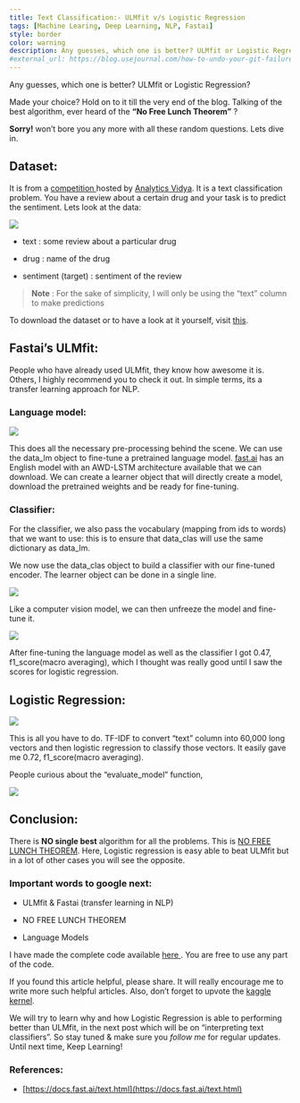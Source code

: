 ```yaml
---
title: Text Classification:- ULMfit v/s Logistic Regression
tags: [Machine Learing, Deep Learning, NLP, Fastai]
style: border
color: warning
description: Any guesses, which one is better? ULMfit or Logistic Regression?
#external_url: https://blog.usejournal.com/how-to-undo-your-git-failure-b76e31ecac74
---
```


Any guesses, which one is better? ULMfit or Logistic Regression?

Made your choice? Hold on to it till the very end of the blog. Talking of the best algorithm, ever heard of the **“No Free Lunch Theorem”** ?

**Sorry!** won’t bore you any more with all these random questions. Lets dive in.

## Dataset:

It is from a [competition ](https://datahack.analyticsvidhya.com/contest/innoplexus-online-hiring-hackathon/)hosted by [Analytics Vidya](https://analyticsvidhya.com). It is a text classification problem. You have a review about a certain drug and your task is to predict the sentiment. Lets look at the data:

![](https://cdn-images-1.medium.com/max/2000/1*ihz5xa7Xdfb2-naG9iL4gQ.jpeg)

* text : some review about a particular drug

* drug : name of the drug

* sentiment (target) : sentiment of the review
> **Note** : For the sake of simplicity, I will only be using the “text” column to make predictions

To download the dataset or to have a look at it yourself, visit [this](https://www.kaggle.com/japkeerat/innoplexusav).

## Fastai’s ULMfit:

People who have already used ULMfit, they know how awesome it is. Others, I highly recommend you to check it out. In simple terms, its a transfer learning approach for NLP.

### Language model:

![](https://cdn-images-1.medium.com/max/2270/1*ULrdVAG5r1b1alaF2omNMg.jpeg)

This does all the necessary pre-processing behind the scene. We can use the data_lm object to fine-tune a pretrained language model. [fast.ai](http://www.fast.ai/) has an English model with an AWD-LSTM architecture available that we can download. We can create a learner object that will directly create a model, download the pretrained weights and be ready for fine-tuning.

### Classifier:

For the classifier, we also pass the vocabulary (mapping from ids to words) that we want to use: this is to ensure that data_clas will use the same dictionary as data_lm.

We now use the data_clas object to build a classifier with our fine-tuned encoder. The learner object can be done in a single line.

![](https://cdn-images-1.medium.com/max/2272/1*gdTzjXvEGyNptJf_ODGKQw.jpeg)

Like a computer vision model, we can then unfreeze the model and fine-tune it.

![](https://cdn-images-1.medium.com/max/2312/1*SvQR-4o-sIexbm9ikqprrQ.jpeg)

After fine-tuning the language model as well as the classifier I got 0.47, f1_score(macro averaging), which I thought was really good until I saw the scores for logistic regression.

## Logistic Regression:

![](https://cdn-images-1.medium.com/max/2330/1*iI7gLXEHgOkpx5msSXo2IA.jpeg)

This is all you have to do. TF-IDF to convert “text” column into 60,000 long vectors and then logistic regression to classify those vectors. It easily gave me 0.72, f1_score(macro averaging).

People curious about the “evaluate_model” function,

![](https://cdn-images-1.medium.com/max/2272/1*_RGgugWeSk4tCNRG-P2G1g.jpeg)

## Conclusion:

There is **NO single best** algorithm for all the problems. This is [NO FREE LUNCH THEOREM](https://chemicalstatistician.wordpress.com/2014/01/24/machine-learning-lesson-of-the-day-the-no-free-lunch-theorem/). Here, Logistic regression is easy able to beat ULMfit but in a lot of other cases you will see the opposite.

### Important words to google next:

* ULMfit & Fastai (transfer learning in NLP)

* NO FREE LUNCH THEOREM

* Language Models

I have made the complete code available [here ](https://www.kaggle.com/ankursingh12/drug-sentiment-analysis/). You are free to use any part of the code.

If you found this article helpful, please share. It will really encourage me to write more such helpful articles. Also, don’t forget to upvote the [kaggle kernel](https://www.kaggle.com/ankursingh12/drug-sentiment-analysis/).

We will try to learn why and how Logistic Regression is able to performing better than ULMfit, in the next post which will be on “interpreting text classifiers”. So stay tuned & make sure you *follow me* for regular updates. Until next time, Keep Learning!

### References:

* [https://docs.fast.ai/text.html](https://docs.fast.ai/text.html)
